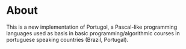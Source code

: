 # About

This is a new implementation of Portugol, a Pascal-like programming languages
used as basis in basic programming/algorithmic courses in portuguese speaking
countries (Brazil, Portugal).
